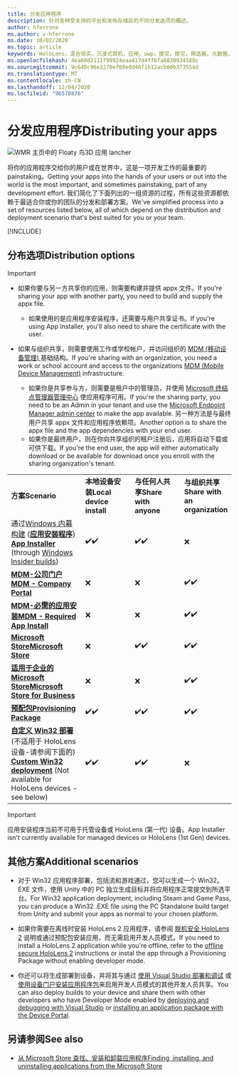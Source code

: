 ```yaml
---
title: 分发应用程序
description: 针对各种受支持的平台和发布存储区的不同分发选项的概述。
author: hferrone
ms.author: v-hferrone
ms.date: 10/02/2020
ms.topic: article
keywords: HoloLens，混合现实，沉浸式耳机，应用，uwp，提交，提交，筛选器，元数据，系统要求，关键字，wack，证书，包，appx，销售情况
ms.openlocfilehash: 4ea60d2111f99924eaa417d4ff6fa8830934588c
ms.sourcegitcommit: 9c640c96e2270ef69edd46f1b12acb00b373554d
ms.translationtype: MT
ms.contentlocale: zh-CN
ms.lasthandoff: 12/04/2020
ms.locfileid: "96578876"
---
```

# <a name="distributing-your-apps"></a><span data-ttu-id="9b5e9-104">分发应用程序</span><span class="sxs-lookup"><span data-stu-id="9b5e9-104">Distributing your apps</span></span>

![WMR 主页中的 Floaty 鸟3D 应用 lancher](images/distribute-hero-image.png)

<span data-ttu-id="9b5e9-106">将你的应用程序交给你的用户或在世界中，这是一项开发工作的最重要的 painstaking。</span><span class="sxs-lookup"><span data-stu-id="9b5e9-106">Getting your apps into the hands of your users or out into the world is the most important, and sometimes painstaking, part of any development effort.</span></span> <span data-ttu-id="9b5e9-107">我们简化了下面列出的一组资源的过程，所有这些资源都依赖于最适合你或你的团队的分发和部署方案。</span><span class="sxs-lookup"><span data-stu-id="9b5e9-107">We've simplified process into a set of resources listed below, all of which depend on the distribution and deployment scenario that's best suited for you or your team.</span></span>

[!INCLUDE[](includes/before-submission.md)]

## <a name="distribution-options"></a><span data-ttu-id="9b5e9-108">分布选项</span><span class="sxs-lookup"><span data-stu-id="9b5e9-108">Distribution options</span></span>

> [!IMPORTANT]
> * <span data-ttu-id="9b5e9-109">如果你要与另一方共享你的应用，则需要构建并提供 appx 文件。</span><span class="sxs-lookup"><span data-stu-id="9b5e9-109">If you're sharing your app with another party, you need to build and supply the appx file.</span></span> 
>     * <span data-ttu-id="9b5e9-110">如果使用的是应用程序安装程序，还需要与用户共享证书。</span><span class="sxs-lookup"><span data-stu-id="9b5e9-110">If you're using App Installer, you'll also need to share the certificate with the user.</span></span>
> 
> * <span data-ttu-id="9b5e9-111">如果与组织共享，则需要使用工作或学校帐户，并访问组织的 [MDM (移动设备管理) ](https://docs.microsoft.com/hololens/hololens-enroll-mdm) 基础结构。</span><span class="sxs-lookup"><span data-stu-id="9b5e9-111">If you're sharing with an organization, you need a work or school account and access to the organizations [MDM (Mobile Device Management)](https://docs.microsoft.com/hololens/hololens-enroll-mdm) infrastructure.</span></span>  
>    * <span data-ttu-id="9b5e9-112">如果你是共享参与方，则需要是租户中的管理员，并使用 [Microsoft 终结点管理器管理中心](https://docs.microsoft.com/mem/intune/apps/apps-deploy) 使应用程序可用。</span><span class="sxs-lookup"><span data-stu-id="9b5e9-112">If you're the sharing party, you need to be an Admin in your tenant and use the [Microsoft Endpoint Manager admin center](https://docs.microsoft.com/mem/intune/apps/apps-deploy) to make the app available.</span></span> <span data-ttu-id="9b5e9-113">另一种方法是与最终用户共享 appx 文件和应用程序依赖项。</span><span class="sxs-lookup"><span data-stu-id="9b5e9-113">Another option is to share the appx file and the app dependencies with your end user.</span></span>
>    * <span data-ttu-id="9b5e9-114">如果你是最终用户，则在你向共享组织的租户注册后，应用将自动下载或可供下载。</span><span class="sxs-lookup"><span data-stu-id="9b5e9-114">If you're the end user, the app will either automatically download or be available for download once you enroll with the sharing organization's tenant.</span></span> 

<table>
<colgroup>
    <col width="33%" />
    <col width="22%" />
    <col width="22%" />
    <col width="22%" />
</colgroup>
<tr>
    <td><span data-ttu-id="9b5e9-115"><strong>方案</strong></span><span class="sxs-lookup"><span data-stu-id="9b5e9-115"><strong>Scenario</strong></span></span></td>
    <td><span data-ttu-id="9b5e9-116"><strong>本地设备安装</strong></span><span class="sxs-lookup"><span data-stu-id="9b5e9-116"><strong>Local device install</strong></span></span></td>
    <td><span data-ttu-id="9b5e9-117"><strong>与任何人共享</strong></span><span class="sxs-lookup"><span data-stu-id="9b5e9-117"><strong>Share with anyone</strong></span></span></td>
    <td><span data-ttu-id="9b5e9-118"><strong>与组织共享</strong></span><span class="sxs-lookup"><span data-stu-id="9b5e9-118"><strong>Share with an organization</strong></span></span></td>
</tr>
<tr>
    <td><span data-ttu-id="9b5e9-119">通过<a href="https://docs.microsoft.com/hololens/hololens-insider">Windows 内幕构建</a> (<a href="https://docs.microsoft.com/hololens/app-deploy-app-installer"><strong>应用安装程序</strong></a>) </span><span class="sxs-lookup"><span data-stu-id="9b5e9-119"><a href="https://docs.microsoft.com/hololens/app-deploy-app-installer"><strong>App Installer</strong></a> (through <a href="https://docs.microsoft.com/hololens/hololens-insider">Windows Insider builds</a>)</span></span></td>
    <td><span data-ttu-id="9b5e9-120">✔️</span><span class="sxs-lookup"><span data-stu-id="9b5e9-120">✔️</span></span></td>
    <td><span data-ttu-id="9b5e9-121">✔️</span><span class="sxs-lookup"><span data-stu-id="9b5e9-121">✔️</span></span></td>
    <td>❌</td>
</tr>
<tr>
    <td><span data-ttu-id="9b5e9-122"><a href="https://docs.microsoft.com/hololens/app-deploy-app-installer"><strong>MDM-公司门户</strong></a></span><span class="sxs-lookup"><span data-stu-id="9b5e9-122"><a href="https://docs.microsoft.com/hololens/app-deploy-app-installer"><strong>MDM - Company Portal</strong></a></span></span></td>
    <td>❌</td>
    <td>❌</td>
    <td><span data-ttu-id="9b5e9-123">✔️</span><span class="sxs-lookup"><span data-stu-id="9b5e9-123">✔️</span></span></td>
</tr>
<tr>
    <td><span data-ttu-id="9b5e9-124"><a href="https://docs.microsoft.com/hololens/app-deploy-intune"><strong>MDM-必需的应用安装</strong></a></span><span class="sxs-lookup"><span data-stu-id="9b5e9-124"><a href="https://docs.microsoft.com/hololens/app-deploy-intune"><strong>MDM - Required App Install</strong></a></span></span></td>
    <td>❌</td>
    <td>❌</td>
    <td><span data-ttu-id="9b5e9-125">✔️</span><span class="sxs-lookup"><span data-stu-id="9b5e9-125">✔️</span></span></td>
</tr>
<tr>
    <td><span data-ttu-id="9b5e9-126"><a href="submitting-an-app-to-the-microsoft-store.md"><strong>Microsoft Store</strong></a></span><span class="sxs-lookup"><span data-stu-id="9b5e9-126"><a href="submitting-an-app-to-the-microsoft-store.md"><strong>Microsoft Store</strong></a></span></span></td>
    <td>❌</td>
    <td><span data-ttu-id="9b5e9-127">✔️</span><span class="sxs-lookup"><span data-stu-id="9b5e9-127">✔️</span></span></td>
    <td><span data-ttu-id="9b5e9-128">✔️</span><span class="sxs-lookup"><span data-stu-id="9b5e9-128">✔️</span></span></td>
</tr>
<tr>
    <td><span data-ttu-id="9b5e9-129"><a href="https://docs.microsoft.com/hololens/app-deploy-store-business"><strong>适用于企业的 Microsoft Store</strong></a></span><span class="sxs-lookup"><span data-stu-id="9b5e9-129"><a href="https://docs.microsoft.com/hololens/app-deploy-store-business"><strong>Microsoft Store for Business</strong></a></span></span></td>
    <td>❌</td>
    <td>❌</td>
    <td><span data-ttu-id="9b5e9-130">✔️</span><span class="sxs-lookup"><span data-stu-id="9b5e9-130">✔️</span></span></td>
</tr>
<tr>
    <td><span data-ttu-id="9b5e9-131"><a href="https://docs.microsoft.com/hololens/app-deploy-provisioning-package"><strong>预配包</strong></a></span><span class="sxs-lookup"><span data-stu-id="9b5e9-131"><a href="https://docs.microsoft.com/hololens/app-deploy-provisioning-package"><strong>Provisioning Package</strong></a></span></span></td>
    <td><span data-ttu-id="9b5e9-132">✔️</span><span class="sxs-lookup"><span data-stu-id="9b5e9-132">✔️</span></span></td>
    <td><span data-ttu-id="9b5e9-133">✔️</span><span class="sxs-lookup"><span data-stu-id="9b5e9-133">✔️</span></span></td>
    <td><span data-ttu-id="9b5e9-134">✔️</span><span class="sxs-lookup"><span data-stu-id="9b5e9-134">✔️</span></span></td>
</tr>
<tr>
    <td><span data-ttu-id="9b5e9-135"><a href="#additional-scenarios"><strong>自定义 Win32 部署</strong></a> (不适用于 HoloLens 设备-请参阅下面的) </span><span class="sxs-lookup"><span data-stu-id="9b5e9-135"><a href="#additional-scenarios"><strong>Custom Win32 deployment</strong></a> (Not available for HoloLens devices - see below)</span></span></td>
    <td><span data-ttu-id="9b5e9-136">✔️</span><span class="sxs-lookup"><span data-stu-id="9b5e9-136">✔️</span></span></td>
    <td><span data-ttu-id="9b5e9-137">✔️</span><span class="sxs-lookup"><span data-stu-id="9b5e9-137">✔️</span></span></td>
    <td>❌</td>
</tr>
</table>

> [!IMPORTANT]
> <span data-ttu-id="9b5e9-138">应用安装程序当前不可用于托管设备或 HoloLens (第一代) 设备。</span><span class="sxs-lookup"><span data-stu-id="9b5e9-138">App Installer isn't currently available for managed devices or HoloLens (1st Gen) devices.</span></span>

## <a name="additional-scenarios"></a><span data-ttu-id="9b5e9-139">其他方案</span><span class="sxs-lookup"><span data-stu-id="9b5e9-139">Additional scenarios</span></span>

* <span data-ttu-id="9b5e9-140">对于 Win32 应用程序部署，包括流和游戏通过，您可以生成一个 Win32。EXE 文件，使用 Unity 中的 PC 独立生成目标并将应用程序正常提交到所选平台。</span><span class="sxs-lookup"><span data-stu-id="9b5e9-140">For Win32 application deployment, including Steam and Game Pass, you can produce a Win32 .EXE file using the PC Standalone build target from Unity and submit your apps as normal to your chosen platform.</span></span> 

* <span data-ttu-id="9b5e9-141">如果你需要在离线时安装 HoloLens 2 应用程序，请参阅 [脱机安全 HoloLens 2](https://docs.microsoft.com/hololens/hololens-common-scenarios-offline-secure) 说明或通过预配包安装应用，而无需启用开发人员模式。</span><span class="sxs-lookup"><span data-stu-id="9b5e9-141">If you need to install a HoloLens 2 application while you're offline, refer to the [offline secure HoloLens 2](https://docs.microsoft.com/hololens/hololens-common-scenarios-offline-secure) instructions or instal the app through a Provisioning Package without enabling developer mode.</span></span>

* <span data-ttu-id="9b5e9-142">你还可以将生成部署到设备，并将其与通过 [使用 Visual Studio 部署和调试](../develop/platform-capabilities-and-apis/using-visual-studio.md) 或 [使用设备门户安装应用程序包](https://docs.microsoft.com/hololens/holographic-custom-apps#installing-an-application-package-with-the-device-portal)来启用开发人员模式的其他开发人员共享。</span><span class="sxs-lookup"><span data-stu-id="9b5e9-142">You can also deploy builds to your device and share them with other developers who have Developer Mode enabled by [deploying and debugging with Visual Studio](../develop/platform-capabilities-and-apis/using-visual-studio.md) or [installing an application package with the Device Portal](https://docs.microsoft.com/hololens/holographic-custom-apps#installing-an-application-package-with-the-device-portal).</span></span>

## <a name="see-also"></a><span data-ttu-id="9b5e9-143">另请参阅</span><span class="sxs-lookup"><span data-stu-id="9b5e9-143">See also</span></span>
* [<span data-ttu-id="9b5e9-144">从 Microsoft Store 查找、安装和卸载应用程序</span><span class="sxs-lookup"><span data-stu-id="9b5e9-144">Finding, installing, and uninstalling applications from the Microsoft Store</span></span>](https://docs.microsoft.com/hololens/holographic-store-apps)

<!-- ## Submitting to the Microsoft Store

You've finally made it to the last step on your distribution journey, actually getting your app into the Microsoft Store! Our [submission guidelines](submitting-an-app-to-the-microsoft-store.md) article will take you through: 

* Partner Center registration 
* Asset preparation
* App packaging
* Testing
* Final submission process

You can even give out free trials to get future consumers excited about your new immersive experience. Once your app is listed on the Microsoft Store you can sit back, engage with your expanding user community, and think about all the new features you want to add! -->
